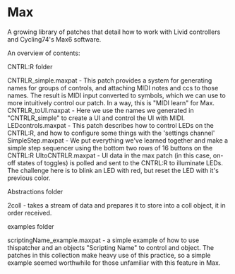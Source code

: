 Max
===

A growing library of patches that detail how to work with Livid controllers and Cycling74's Max6 software.

An overview of contents:

CNTRL:R folder

CNTRLR_simple.maxpat - This patch provides a system for generating names for groups of controls, and attaching MIDI notes and ccs to those names. The result is MIDI input converted to symbols, which we can use to more intuitively control our patch. In a way, this is "MIDI learn" for Max.
CNTRLR_toUI.maxpat - Here we use the names we generated in "CNTRLR_simple" to create a UI and control the UI with MIDI.
LEDcontrols.maxpat - This patch describes how to control LEDs on the CNTRL:R, and how to configure some things with the 'settings channel'
SimpleStep.maxpat - We put everything we've learned together and make a simple step sequencer using the bottom two rows of 16 buttons on the CNTRL:R
UItoCNTRLR.maxpat - UI data in the max patch (in this case, on-off states of toggles) is polled and sent to the CNTRL:R to illuminate LEDs. The challenge here is to blink an LED with red, but reset the LED with it's previous color.

Abstractions folder

2coll - takes a stream of data and prepares it to store into a coll object, it in order received.

examples folder

scriptingName_example.maxpat - a simple example of how to use thispatcher and an objects "Scripting Name" to control and object. The patches in this collection make heavy use of this practice, so a simple example seemed worthwhile for those unfamiliar with this feature in Max.
